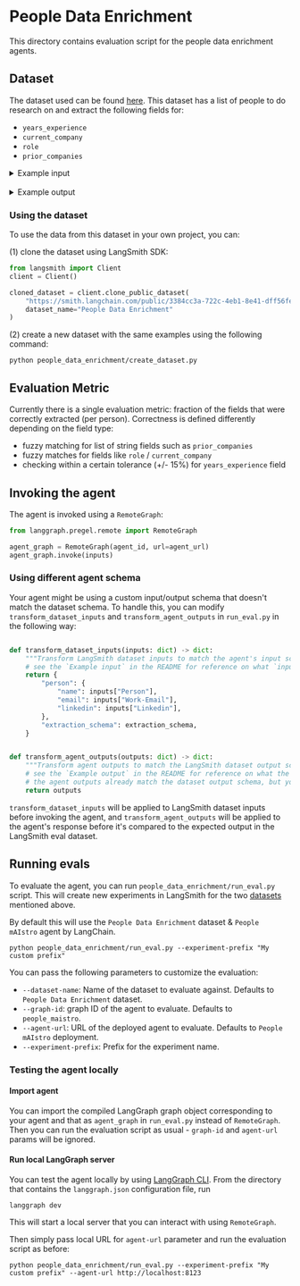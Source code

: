 # People Data Enrichment

This directory contains evaluation script for the people data enrichment agents.

## Dataset

The dataset used can be found [here](https://smith.langchain.com/public/3384cc3a-722c-4eb1-8e41-dff56fea05b8/d). This dataset has a list of people to do research on and extract the following fields for:
  - `years_experience`
  - `current_company`
  - `role`
  - `prior_companies`


<details>
<summary>Example input</summary>

```json
{
  "person": {
    "name": "Erick Friis",
    "role": null,
    "email": "erick@langchain.dev",
    "company": null,
    "linkedin": "https://www.linkedin.com/in/efriis/"
  },
  "extraction_schema": {
    "type": "object",
    "title": "Person-Schema",
    "required": [
      "years_experience",
      "current_company",
      "role",
      "prior_companies"
    ],
    "properties": {
      "role": {
        "type": "string",
        "description": "Current role of the person."
      },
      "current_company": {
        "type": "string",
        "description": "The name of the current company the person works at."
      },
      "prior_companies": {
        "type": "array",
        "items": {
          "type": "string"
        },
        "description": "List of previous companies where the person has worked"
      },
      "years_experience": {
        "type": "number",
        "description": "How many years of full time work experience (excluding internships) does this person have."
      }
    },
    "description": "Person information"
  }
}
```
</details>
<br>
<details>
<summary>Example output</summary>

```json
{
  "extracted_information": {
      "role": "Exploring new ideas and building out next project",
      "current_company": "South Park Commons",
      "prior_companies": [
        "Instabase",
        "Chestnut",
        "MIT"
      ],
      "years_experience": 5
  }
}
```
</details>

### Using the dataset

To use the data from this dataset in your own project, you can:

(1) clone the dataset using LangSmith SDK:

```python
from langsmith import Client
client = Client()

cloned_dataset = client.clone_public_dataset(
    "https://smith.langchain.com/public/3384cc3a-722c-4eb1-8e41-dff56fea05b8/d",
    dataset_name="People Data Enrichment"
)
```

(2) create a new dataset with the same examples using the following command:

```shell
python people_data_enrichment/create_dataset.py
```

## Evaluation Metric

Currently there is a single evaluation metric: fraction of the fields that were correctly extracted (per person). Correctness is defined differently depending on the field type:

- fuzzy matching for list of string fields such as `prior_companies`
- fuzzy matches for fields like `role` / `current_company`
- checking within a certain tolerance (+/- 15%) for `years_experience` field

## Invoking the agent

The agent is invoked using a `RemoteGraph`:

```python
from langgraph.pregel.remote import RemoteGraph

agent_graph = RemoteGraph(agent_id, url=agent_url)
agent_graph.invoke(inputs)
```

### Using different agent schema

Your agent might be using a custom input/output schema that doesn't match the dataset schema. To handle this, you can modify `transform_dataset_inputs` and `transform_agent_outputs` in `run_eval.py` in the following way:

```python

def transform_dataset_inputs(inputs: dict) -> dict:
    """Transform LangSmith dataset inputs to match the agent's input schema before invoking the agent."""
    # see the `Example input` in the README for reference on what `inputs` dict should look like
    return {
        "person": {
            "name": inputs["Person"],
            "email": inputs["Work-Email"],
            "linkedin": inputs["Linkedin"],
        },
        "extraction_schema": extraction_schema,
    }


def transform_agent_outputs(outputs: dict) -> dict:
    """Transform agent outputs to match the LangSmith dataset output schema."""
    # see the `Example output` in the README for reference on what the output should look like
    # the agent outputs already match the dataset output schema, but you can add any additional processing here
    return outputs
```

`transform_dataset_inputs` will be applied to LangSmith dataset inputs before invoking the agent, and `transform_agent_outputs` will be applied to the agent's response before it's compared to the expected output in the LangSmith eval dataset.

## Running evals

To evaluate the agent, you can run `people_data_enrichment/run_eval.py` script. This will create new experiments in LangSmith for the two [datasets](#datasets) mentioned above.

By default this will use the `People Data Enrichment` dataset & `People mAIstro` agent by LangChain.

```shell
python people_data_enrichment/run_eval.py --experiment-prefix "My custom prefix"
```

You can pass the following parameters to customize the evaluation:

- `--dataset-name`: Name of the dataset to evaluate against. Defaults to `People Data Enrichment` dataset.
- `--graph-id`: graph ID of the agent to evaluate. Defaults to `people_maistro`.
- `--agent-url`: URL of the deployed agent to evaluate. Defaults to `People mAIstro` deployment.
- `--experiment-prefix`: Prefix for the experiment name.

### Testing the agent locally

#### Import agent

You can import the compiled LangGraph graph object corresponding to your agent and that as `agent_graph` in `run_eval.py` instead of `RemoteGraph`. Then you can run the evaluation script as usual - `graph-id` and `agent-url` params will be ignored.

#### Run local LangGraph server

You can test the agent locally by using [LangGraph CLI](https://langchain-ai.github.io/langgraph/tutorials/langgraph-platform/local-server/#launch-langgraph-server). From the directory that contains the `langgraph.json` configuration file, run

```shell
langgraph dev
```

This will start a local server that you can interact with using `RemoteGraph`.

Then simply pass local URL for `agent-url` parameter and run the evaluation script as before:

```shell
python people_data_enrichment/run_eval.py --experiment-prefix "My custom prefix" --agent-url http://localhost:8123
```